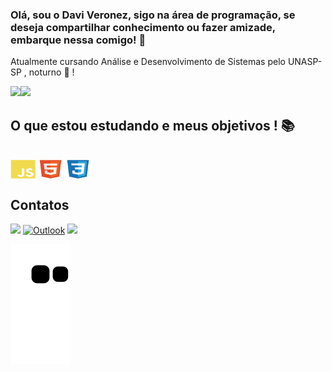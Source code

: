 ### Olá, sou o Davi Veronez, sigo na área de programação, se deseja compartilhar conhecimento ou fazer amizade, embarque nessa comigo! 👋
Atualmente cursando Análise e Desenvolvimento de Sistemas pelo UNASP-SP , noturno 🌙 !
<div>
  <a href="https://github.com/Veronez1"></a>
  <img height="150em" src="https://github-readme-stats.vercel.app/api?username=Veronez1&show_icons=true&theme=tokyonight&include_all_commits=true&count_private=true"/><img height="150em" src="https://github-readme-stats.vercel.app/api/top-langs/?username=Veronez1&layout=compact&langs_count=7&theme=tokyonight"/>
</div>

## O que estou estudando e meus objetivos ! 📚
  <div style="display: inline_block"><br/>
    <img align="center" alt="Davi-Js" height="30" width="40" src="https://raw.githubusercontent.com/devicons/devicon/master/icons/javascript/javascript-plain.svg">
    <img align="center" alt="Davi-HTML" height="30" width="40" src="https://raw.githubusercontent.com/devicons/devicon/master/icons/html5/html5-original.svg">
    <img align="center" alt="Davi-CSS" height="30" width="40" src="https://raw.githubusercontent.com/devicons/devicon/master/icons/css3/css3-original.svg">
  <div/>
  <h2>Contatos</h2>

 <div> 
    <a href="https://www.instagram.com/daviveronez__/" target="_blank"><img src="https://img.shields.io/badge/-Instagram-%23E4405F?style=for-the-badge&logo=instagram&logoColor=white" target="_blank"></a>
    <a href = "mailto:daviveronez20@outlook.com"><img alt="Outlook" src="https://img.shields.io/static/v1?style=for-the-badge&message=Outlook&color=0078D4&logo=Microsoft+Outlook&logoColor=FFFFFF&label="></a>
    <a href="https://www.linkedin.com/in/davi-veronez/" target="_blank"><img src="https://img.shields.io/badge/-LinkedIn-%230077B5?style=for-the-badge&logo=linkedin&logoColor=white" target="_blank">
 </div>



  ![Snake animation](https://github.com/rafaballerini/rafaballerini/blob/output/github-contribution-grid-snake.svg)
